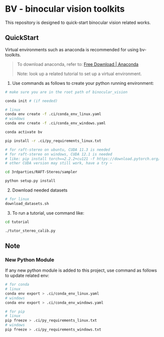 # BV - binocular vision toolkits

This repository is designed to quick-start binocular vision related works.



## QuickStart

Virtual environments such as anaconda is recommended for using bv-toolkits.

> To download anaconda, refer to: [Free Download | Anaconda](https://www.anaconda.com/download/)
>
> Note: look up a related tutorial to set up a virtual environment.

1. Use commands as follows to create your python running environment:

```bash
# make sure you are in the root path of binocular_vision

conda init # (if needed)

# linux
conda env create -f .ci/conda_env_linux.yaml
# windows
conda env create -f .ci/conda_env_windows.yaml

conda activate bv

pip install -r .ci/py_requirements_linux.txt

# for raft-stereo on ubuntu, CUDA 11.3 is needed
# for raft-stereo on windows, CUDA 12.1 is needed
# like: pip install torch==2.2.2+cu121 -f https://download.pytorch.org/whl/torch_stable.html
# other CUDA version may still work, have a try ~

cd 3rdparties/RAFT-Stereo/sampler

python setup.py install
```
2. Download needed datasets
```bash
# for linux
download_datasets.sh
```
3. To run a tutorial, use command like:

```bash
cd tutorial

./tutor_stereo_calib.py
```



## Note

### New Python Module

If any new python module is added to this project, use command as follows to update related env:

```bash
# for conda
# linux
conda env export > .ci/conda_env_linux.yaml
# windows
conda env export > .ci/conda_env_windows.yaml

# for pip
# linux
pip freeze > .ci/py_requirements_linux.txt
# windows
pip freeze > .ci/py_requirements_windows.txt
```